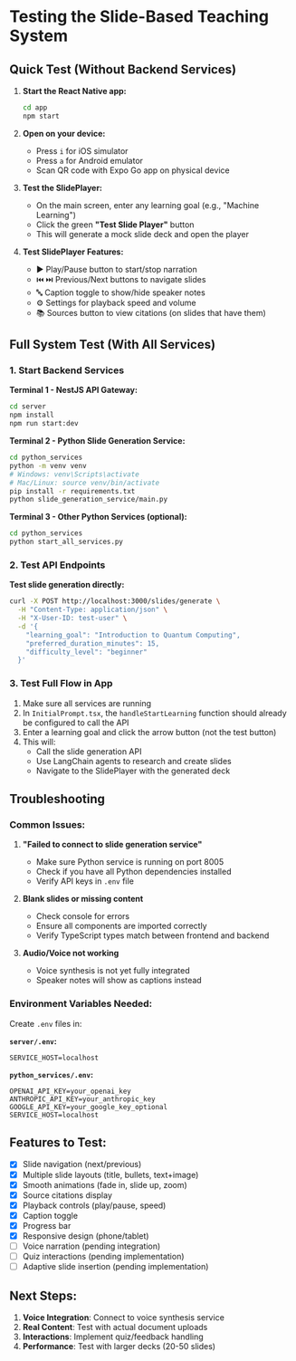 # Testing the Slide-Based Teaching System

## Quick Test (Without Backend Services)

1. **Start the React Native app:**
   ```bash
   cd app
   npm start
   ```

2. **Open on your device:**
   - Press `i` for iOS simulator
   - Press `a` for Android emulator
   - Scan QR code with Expo Go app on physical device

3. **Test the SlidePlayer:**
   - On the main screen, enter any learning goal (e.g., "Machine Learning")
   - Click the green **"Test Slide Player"** button
   - This will generate a mock slide deck and open the player

4. **Test SlidePlayer Features:**
   - ▶️ Play/Pause button to start/stop narration
   - ⏮️ ⏭️ Previous/Next buttons to navigate slides
   - 🔤 Caption toggle to show/hide speaker notes
   - ⚙️ Settings for playback speed and volume
   - 📚 Sources button to view citations (on slides that have them)

## Full System Test (With All Services)

### 1. Start Backend Services

**Terminal 1 - NestJS API Gateway:**
```bash
cd server
npm install
npm run start:dev
```

**Terminal 2 - Python Slide Generation Service:**
```bash
cd python_services
python -m venv venv
# Windows: venv\Scripts\activate
# Mac/Linux: source venv/bin/activate
pip install -r requirements.txt
python slide_generation_service/main.py
```

**Terminal 3 - Other Python Services (optional):**
```bash
cd python_services
python start_all_services.py
```

### 2. Test API Endpoints

**Test slide generation directly:**
```bash
curl -X POST http://localhost:3000/slides/generate \
  -H "Content-Type: application/json" \
  -H "X-User-ID: test-user" \
  -d '{
    "learning_goal": "Introduction to Quantum Computing",
    "preferred_duration_minutes": 15,
    "difficulty_level": "beginner"
  }'
```

### 3. Test Full Flow in App

1. Make sure all services are running
2. In `InitialPrompt.tsx`, the `handleStartLearning` function should already be configured to call the API
3. Enter a learning goal and click the arrow button (not the test button)
4. This will:
   - Call the slide generation API
   - Use LangChain agents to research and create slides
   - Navigate to the SlidePlayer with the generated deck

## Troubleshooting

### Common Issues:

1. **"Failed to connect to slide generation service"**
   - Make sure Python service is running on port 8005
   - Check if you have all Python dependencies installed
   - Verify API keys in `.env` file

2. **Blank slides or missing content**
   - Check console for errors
   - Ensure all components are imported correctly
   - Verify TypeScript types match between frontend and backend

3. **Audio/Voice not working**
   - Voice synthesis is not yet fully integrated
   - Speaker notes will show as captions instead

### Environment Variables Needed:

Create `.env` files in:

**`server/.env`:**
```
SERVICE_HOST=localhost
```

**`python_services/.env`:**
```
OPENAI_API_KEY=your_openai_key
ANTHROPIC_API_KEY=your_anthropic_key
GOOGLE_API_KEY=your_google_key_optional
SERVICE_HOST=localhost
```

## Features to Test:

- [x] Slide navigation (next/previous)
- [x] Multiple slide layouts (title, bullets, text+image)
- [x] Smooth animations (fade in, slide up, zoom)
- [x] Source citations display
- [x] Playback controls (play/pause, speed)
- [x] Caption toggle
- [x] Progress bar
- [x] Responsive design (phone/tablet)
- [ ] Voice narration (pending integration)
- [ ] Quiz interactions (pending implementation)
- [ ] Adaptive slide insertion (pending implementation)

## Next Steps:

1. **Voice Integration**: Connect to voice synthesis service
2. **Real Content**: Test with actual document uploads
3. **Interactions**: Implement quiz/feedback handling
4. **Performance**: Test with larger decks (20-50 slides) 
